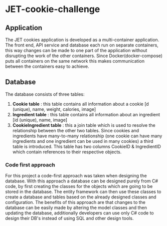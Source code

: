# JET-cookie-challenge

## Application
The JET cookies application is developed as a multi-container application. The front end, API service and database each run on separate containers, this way changes can be made to one part of the application without disrupting the work of the other containers. Since Docker(docker-compose) puts all containers on the same network this makes communication between the containers easy to achieve.

## Database
The database consists of three tables:

1. **Cookie table** : this table contains all information about a cookie [d (unique), name, weight, calories, image]
2. **Ingredient table** : this table contains all information about an ingredient [id (unique), name, image]
3. **CookieIngredient table** : this a join table which is used to resolve the relationship between the other two tables. Since cookies and ingredients have many-to-many relationship (one cookie can have many ingredients and one ingredient can be used in many cookies) a third table is introduced. This table has two columns CookieID & IngredientID which contain references to their respective objects. </li>


### Code first approach
For this project a code-first approach was taken when designing the database. With this approach a database can be designed purely from C# code, 
by first creating the classes for the objects which are going to be stored in the database. 
The entity framework can then use these classes to create a database and tables based on the already designed classes and configuration. 
The benefits of this approach are that changes to the database can be easily made by altering the model classes and then updating the database, 
additionally developers can use only C# code to design their DB's instead of using SQL and other design tools.
